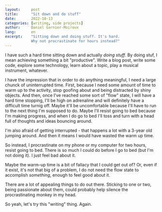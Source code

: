```yaml
---
layout:     post
title:      "Sit down and do stuff"
date:       2022-10-13
categories: [writing, side projects]
author:     Daniel Garnier-Moiroux
lang:       en
excerpt:    "Sitting down and doing stuff. It's hard.
            Why not procrastinate for hours instead?"
---
```



I have such a hard time sitting down and actually _doing stuff_. By doing stuf, I mean achieving
something a bit "productive". Write a blog post, write some code, explore some technology, learn about
a topic, play a musical instrument, whatever.

I have the impression that in order to do anything meaningful, I need a large chunck of uninterrupted
time. First, because I need some amount of time to warm up to the activity, stop goofing about and
being distracted by shiny objects. And then, once I've reached some sort of "flow" state, I will have
a hard time stopping, I'll be high on adrenaline and will definitely have a difficult time turnig off.
Maybe it'll be uncomfortable because I'll have to run to the next thing I'm supposed to do. Maybe I'll
resist going to bed because I'm making progress, and when I do go to bed I'll toss and turn with a head
full of thoughts and ideas bouncing around.

I'm also afraid of getting interrupted - that happens a lot with a 3-year old jumping around. And then it
means I would have wasted the warm up time.

So instead, I procrastinate on my phone or my computer for two hours, resist going to bed. There is so
much I could do before I go to bed (but I'm not doing it). I just feel bad about it.

Maybe the warm-up time is a bit of fallacy that I could get out of? Or, even if it exist, it's not that big
of a problem, I do not need the flow state to accomplish _something_, enough to feel good about it.

There are a lot of appealing things to do out there. Sticking to one or two, being passionate about them,
could probably help silence the procrastinating monkey in my head.

So yeah, let's try this "writing" thing. Again.